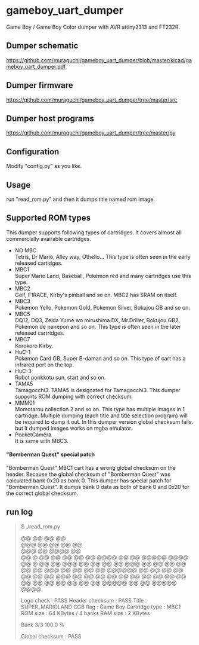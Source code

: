 # gameboy_uart_dumper
Game Boy / Game Boy Color dumper with AVR attiny2313 and FT232R.

## Dumper schematic

https://github.com/muraguchi/gameboy_uart_dumper/blob/master/kicad/gameboy_uart_dumper.pdf

## Dumper firmware

https://github.com/muraguchi/gameboy_uart_dumper/tree/master/src

## Dumper host programs

https://github.com/muraguchi/gameboy_uart_dumper/tree/master/py

## Configuration

Modify "config.py" as you like.

## Usage

run "read_rom.py" and then it dumps title named rom image.

## Supported ROM types

This dumper supports following types of cartridges.
It covers almost all commercially avairable cartridges.

* NO MBC <br> Tetris, Dr Mario, Alley way, Othello... This type is often seen in the early released cartidges. 
* MBC1 <br> Super Mario Land, Baseball, Pokemon red and many cartridges use this type. 
* MBC2 <br> Golf, F1RACE, Kirby's pinball and so on. MBC2 has SRAM on itself.
* MBC3 <br> Pokemon Yello, Pokemon Gold, Pokemon Silver, Bokujou GB and so on.
* MBC5 <br> DQ12, DQ3, Zelda Yume wo mirushima DX, Mr.Driller, Bokujou GB2, Pokemon de panepon and so on. This type is often seen in the later released cartridges. 
* MBC7 <br> Korokoro Kirby.
* HuC-1 <br> Pokemon Card GB, Super B-daman and so on. This type of cart has a infrared port on the top.
* HuC-3 <br> Robot ponkkotu sun, start and so on.
* TAMA5 <br> Tamagocchi3. TAMA5 is designated for Tamagocchi3. This dumper supports ROM dumping with correct checksum.
* MMM01 <br> Momotarou collection 2 and so on. This type has multiple images in 1 cartridge. Multiple dumping (each title and title selection program) will be required to dump it out. In this dumper version global checksum fails. but it dumped images works on mgba emulator.
* PocketCamera <br> It is same with MBC3.

#### "Bomberman Quest" special patch

"Bomberman Quest" MBC1 cart has a wrong global checksum on the header. Because the global checksum of "Bomberman Quest" was calculated bank 0x20 as bank 0. This dumper has special patch for "Bomberman Quest". It dumps bank 0 data as both of bank 0 and 0x20 for the correct global checksum.

## run log

> $ ./read_rom.py 
> 
> @@   @@ @@                             @@       
> @@@  @@ @@        @@                   @@       
> @@@  @@          @@@@                  @@       
> @@ @ @@ @@ @@ @@  @@  @@@@  @@ @@   @@@@@  @@@@ 
> @@ @ @@ @@ @@@ @@ @@ @@  @@ @@@ @@ @@  @@ @@  @@
> @@  @@@ @@ @@  @@ @@ @@@@@@ @@  @@ @@  @@ @@  @@
> @@  @@@ @@ @@  @@ @@ @@     @@  @@ @@  @@ @@  @@
> @@   @@ @@ @@  @@ @@  @@@@@ @@  @@  @@@@@  @@@@ 
> 
> Logo check      : PASS
> Header checksum : PASS
> Title           : SUPER_MARIOLAND
> CGB flag        : Game Boy
> Cartridge type  : MBC1
> ROM size        : 64 KBytes / 4 banks
> RAM size        : 2 KBytes
> 
> Bank 3/3 100.0 % 
> 
> Global checksum : PASS
